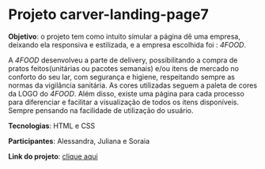 
# **Projeto carver-landing-page7**




**Objetivo**:   o projeto tem como intuito simular a página dê uma empresa, deixando ela responsiva e estilizada, e a empresa escolhida foi : *4FOOD*.

A *4FOOD*  desenvolveu a parte de delivery, possibilitando a compra de pratos feitos(unitárias ou pacotes semanais) e/ou itens de mercado no conforto do seu lar,  com segurança e higiene, respeitando sempre
as normas da vigilância sanitária.
As cores utilizadas seguem a paleta de cores da LOGO do *4FOOD*. Além disso, existe uma página 
para cada processo para diferenciar e facilitar a  visualização de todos os itens disponíveis. Sempre pensando na facilidade de utilização do usuário.


**Tecnologias**:
HTML e CSS

**Participantes**:
Alessandra, Juliana e Soraia

**Link do projeto**: [clique aqui](bent-toad.surge.sh)
